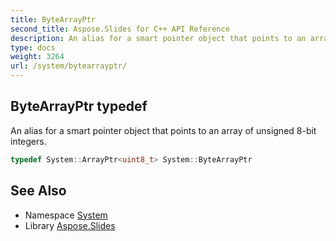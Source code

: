 ```yaml
---
title: ByteArrayPtr
second_title: Aspose.Slides for C++ API Reference
description: An alias for a smart pointer object that points to an array of unsigned 8-bit integers.
type: docs
weight: 3264
url: /system/bytearrayptr/
---
```

## ByteArrayPtr typedef


An alias for a smart pointer object that points to an array of unsigned 8-bit integers.

```cpp
typedef System::ArrayPtr<uint8_t> System::ByteArrayPtr
```

## See Also

* Namespace [System](../)
* Library [Aspose.Slides](../../)